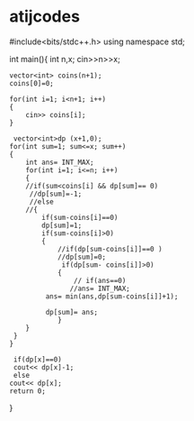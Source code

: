 # atijcodes

#include<bits/stdc++.h>
using namespace std;
 
int main(){
    int n,x;
    cin>>n>>x;
 
    vector<int> coins(n+1);
    coins[0]=0;
 
    for(int i=1; i<n+1; i++)
    {
        cin>> coins[i];
    }
 
     vector<int>dp (x+1,0);
    for(int sum=1; sum<=x; sum++)
    {
        int ans= INT_MAX;
        for(int i=1; i<=n; i++)
        {
        //if(sum<coins[i] && dp[sum]== 0)
         //dp[sum]=-1;
         //else
        //{ 
            if(sum-coins[i]==0)
            dp[sum]=1;
            if(sum-coins[i]>0)
            {
                //if(dp[sum-coins[i]]==0 )
                //dp[sum]=0;
                 if(dp[sum- coins[i]]>0)
                {
                    // if(ans==0)
                   //ans= INT_MAX;
             ans= min(ans,dp[sum-coins[i]]+1);
             
             dp[sum]= ans;
                }
        }
     }
    }
     
     if(dp[x]==0)
     cout<< dp[x]-1;
     else
    cout<< dp[x];
    return 0;
}
